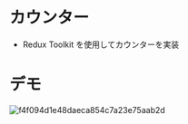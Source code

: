 # カウンター

- Redux Toolkit を使用してカウンターを実装

# デモ
![f4f094d1e48daeca854c7a23e75aab2d](https://user-images.githubusercontent.com/76232904/175757502-fcca0a20-5590-4f6d-b4ec-32e6a1680fe1.gif)

